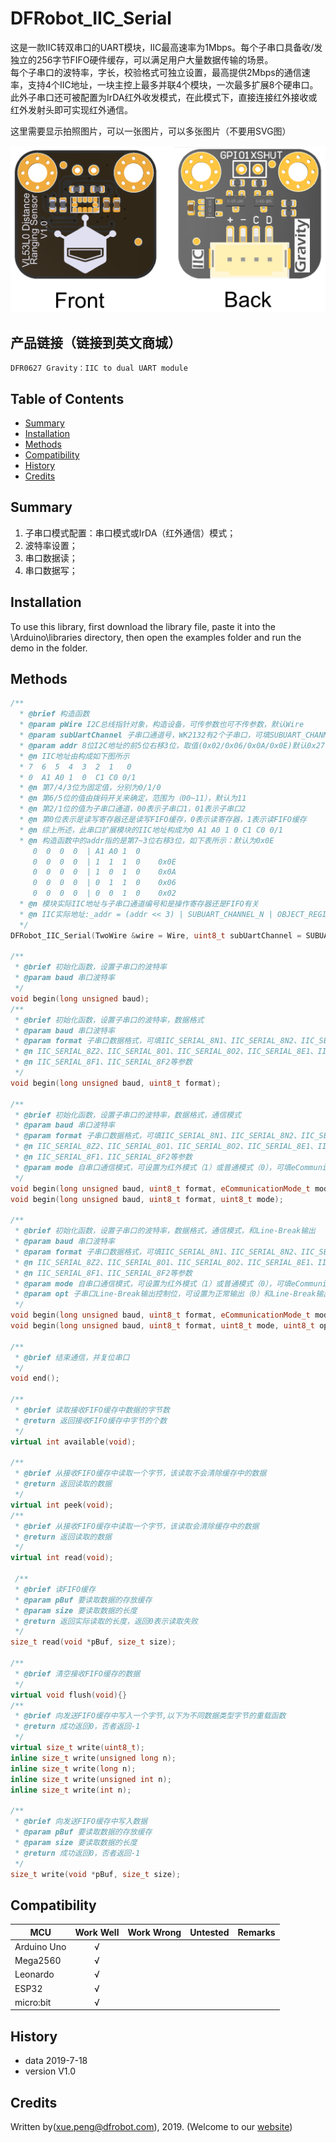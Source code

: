 # DFRobot_IIC_Serial
这是一款IIC转双串口的UART模块，IIC最高速率为1Mbps。每个子串口具备收/发独立的256字节FIFO硬件缓存，可以满足用户大量数据传输的场景。<br>
每个子串口的波特率，字长，校验格式可独立设置，最高提供2Mbps的通信速率，支持4个IIC地址，一块主控上最多并联4个模块，一次最多扩展8个硬串口。<br>
此外子串口还可被配置为IrDA红外收发模式，在此模式下，直接连接红外接收或红外发射头即可实现红外通信。<br>

这里需要显示拍照图片，可以一张图片，可以多张图片（不要用SVG图）

![正反面svg效果图](https://github.com/Arya11111/DFRobot_MCP23017/blob/master/resources/images/SEN0245svg1.png)


## 产品链接（链接到英文商城）
    DFR0627 Gravity：IIC to dual UART module
   
## Table of Contents

* [Summary](#summary)
* [Installation](#installation)
* [Methods](#methods)
* [Compatibility](#compatibility)
* [History](#history)
* [Credits](#credits)

## Summary

1. 子串口模式配置：串口模式或IrDA（红外通信）模式；<br>
2. 波特率设置；<br>
3. 串口数据读；<br>
4. 串口数据写；<br>

## Installation

To use this library, first download the library file, paste it into the \Arduino\libraries directory, then open the examples folder and run the demo in the folder.

## Methods

```C++
/**
  * @brief 构造函数
  * @param pWire I2C总线指针对象，构造设备，可传参数也可不传参数，默认Wire
  * @param subUartChannel 子串口通道号，WK2132有2个子串口，可填SUBUART_CHANNEL_1或SUBUART_CHANNEL_2
  * @param addr 8位I2C地址的前5位右移3位，取值(0x02/0x06/0x0A/0x0E)默认0x27
  * @n IIC地址由构成如下图所示
  * 7  6  5  4  3  2  1   0
  * 0  A1 A0 1  0  C1 C0 0/1
  * @n 第7/4/3位为固定值，分别为0/1/0
  * @n 第6/5位的值由拨码开关来确定，范围为（00~11），默认为11
  * @n 第2/1位的值为子串口通道，00表示子串口1，01表示子串口2
  * @n 第0位表示是读写寄存器还是读写FIFO缓存，0表示读寄存器，1表示读FIFO缓存
  * @n 综上所述，此串口扩展模块的IIC地址构成为0 A1 A0 1 0 C1 C0 0/1
  * @n 构造函数中的addr指的是第7~3位右移3位，如下表所示：默认为0x0E
     0  0  0  0  | A1 A0 1  0
     0  0  0  0  | 1  1  1  0    0x0E
     0  0  0  0  | 1  0  1  0    0x0A
     0  0  0  0  | 0  1  1  0    0x06
     0  0  0  0  | 0  0  1  0    0x02
  * @n 模块实际IIC地址与子串口通道编号和是操作寄存器还是FIFO有关
  * @n IIC实际地址:_addr = (addr << 3) | SUBUART_CHANNEL_N | OBJECT_REGISTER/OBJECT_FIFO
  */
DFRobot_IIC_Serial(TwoWire &wire = Wire, uint8_t subUartChannel = SUBUART_CHANNEL_1, uint8_t addr = 0x0E);

/**
 * @brief 初始化函数，设置子串口的波特率
 * @param baud 串口波特率
 */
void begin(long unsigned baud);
/**
 * @brief 初始化函数，设置子串口的波特率，数据格式
 * @param baud 串口波特率
 * @param format 子串口数据格式，可填IIC_SERIAL_8N1、IIC_SERIAL_8N2、IIC_SERIAL_8Z1
 * @n IIC_SERIAL_8Z2、IIC_SERIAL_8O1、IIC_SERIAL_8O2、IIC_SERIAL_8E1、IIC_SERIAL_8E2
 * @n IIC_SERIAL_8F1、IIC_SERIAL_8F2等参数
 */
void begin(long unsigned baud, uint8_t format);

/**
 * @brief 初始化函数，设置子串口的波特率，数据格式，通信模式
 * @param baud 串口波特率
 * @param format 子串口数据格式，可填IIC_SERIAL_8N1、IIC_SERIAL_8N2、IIC_SERIAL_8Z1
 * @n IIC_SERIAL_8Z2、IIC_SERIAL_8O1、IIC_SERIAL_8O2、IIC_SERIAL_8E1、IIC_SERIAL_8E2
 * @n IIC_SERIAL_8F1、IIC_SERIAL_8F2等参数
 * @param mode 自串口通信模式，可设置为红外模式（1）或普通模式（0），可填eCommunicationMode_t的所有枚举值，或0或1
 */
void begin(long unsigned baud, uint8_t format, eCommunicationMode_t mode);
void begin(long unsigned baud, uint8_t format, uint8_t mode);

/**
 * @brief 初始化函数，设置子串口的波特率，数据格式，通信模式，和Line-Break输出
 * @param baud 串口波特率
 * @param format 子串口数据格式，可填IIC_SERIAL_8N1、IIC_SERIAL_8N2、IIC_SERIAL_8Z1
 * @n IIC_SERIAL_8Z2、IIC_SERIAL_8O1、IIC_SERIAL_8O2、IIC_SERIAL_8E1、IIC_SERIAL_8E2
 * @n IIC_SERIAL_8F1、IIC_SERIAL_8F2等参数
 * @param mode 自串口通信模式，可设置为红外模式（1）或普通模式（0），可填eCommunicationMode_t的所有枚举值，或0或1
 * @param opt 子串口Line-Break输出控制位，可设置为正常输出（0）和Line-Break输出（1），可填eLineBreakOutput_t的所有枚举值，或0或1
 */
void begin(long unsigned baud, uint8_t format, eCommunicationMode_t mode, eLineBreakOutput_t opt);
void begin(long unsigned baud, uint8_t format, uint8_t mode, uint8_t opt);

/**
 * @brief 结束通信，并复位串口
 */
void end();

/**
 * @brief 读取接收FIFO缓存中数据的字节数
 * @return 返回接收FIFO缓存中字节的个数
 */
virtual int available(void);

/**
 * @brief 从接收FIFO缓存中读取一个字节，该读取不会清除缓存中的数据
 * @return 返回读取的数据
 */
virtual int peek(void);
/**
 * @brief 从接收FIFO缓存中读取一个字节，该读取会清除缓存中的数据
 * @return 返回读取的数据
 */
virtual int read(void);

 /**
 * @brief 读FIFO缓存
 * @param pBuf 要读取数据的存放缓存
 * @param size 要读取数据的长度
 * @return 返回实际读取的长度，返回0表示读取失败
 */
size_t read(void *pBuf, size_t size);

/**
 * @brief 清空接收FIFO缓存的数据
 */
virtual void flush(void){}
/**
 * @brief 向发送FIFO缓存中写入一个字节,以下为不同数据类型字节的重载函数
 * @return 成功返回0，否者返回-1
 */
virtual size_t write(uint8_t);
inline size_t write(unsigned long n);
inline size_t write(long n);
inline size_t write(unsigned int n);
inline size_t write(int n);

/**
 * @brief 向发送FIFO缓存中写入数据
 * @param pBuf 要读取数据的存放缓存
 * @param size 要读取数据的长度
 * @return 成功返回0，否者返回-1
 */
size_t write(void *pBuf, size_t size);


```

## Compatibility

MCU                | Work Well    | Work Wrong   | Untested    | Remarks
------------------ | :----------: | :----------: | :---------: | -----
Arduino Uno        |      √       |              |             | 
Mega2560        |      √       |              |             | 
Leonardo        |      √       |              |             | 
ESP32         |      √       |              |             | 
micro:bit        |      √       |              |             | 

## History

- data 2019-7-18
- version V1.0

## Credits

Written by(xue.peng@dfrobot.com), 2019. (Welcome to our [website](https://www.dfrobot.com/))





